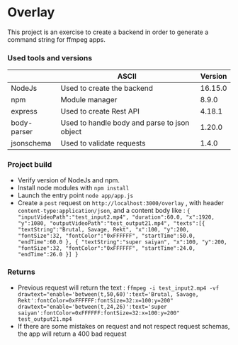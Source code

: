 # Overlay

This project is an exercise to create a backend in order to generate a command string for ffmpeg apps. 
### Used tools and versions 
|                |ASCII                          |Version                         |
|----------------|-------------------------------|-----------------------------|
|NodeJs          |Used to create the backend     |16.15.0|
|npm             |Module manager                 |8.9.0|
|express         |Used to create Rest API        |4.18.1|
|body-parser     |Used to handle body and parse to json object|1.20.0|
|jsonschema      |Used to validate requests      |1.4.0|

### Project build

+ Verify version of NodeJs and npm.
+ Install node modules with `npm install`
+ Launch the entry point `node app/app.js`
+ Create a `post` request on `http://localhost:3000/overlay` , with header `content-type:application/json`, and a content body like :
`{
	"inputVideoPath":"test_input2.mp4",
	"duration":60.0,
	"x":1920,
	"y":1080,
	"outputVideoPath":"test_output21.mp4",
	"texts":[{
		"textString":"Brutal, Savage, Rekt",
		"x":100,
		"y":200,
		"fontSize":32,
		"fontColor":"0xFFFFFF",
		"startTime":50.0,
		"endTime":60.0
	},
	{
		"textString":"super saiyan",
		"x":100,
		"y":200,
		"fontSize":32,
		"fontColor":"0xFFFFFF",
		"startTime":24.0,
		"endTime":26.0
	}]
}`

### Returns
+ Previous request will return the text :
`ffmpeg -i test_input2.mp4 -vf drawtext="enable='between(t,50,60)':text='Brutal, Savage, Rekt':fontColor=0xFFFFFF:fontSize=32:x=100:y=200" drawtext="enable='between(t,24,26)':text='super saiyan':fontColor=0xFFFFFF:fontSize=32:x=100:y=200" test_output21.mp4`
+ If there are some mistakes on request and not respect request schemas, the app will return a 400 bad request

